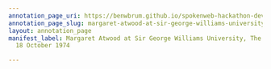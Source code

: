 ```yaml
---
annotation_page_uri: https://benwbrum.github.io/spokenweb-hackathon-development/annotations/margaret-atwood-at-sir-george-williams-university-the-poetry-series-18-october-1974-canvas-1-howard-fink.json
annotation_page_slug: margaret-atwood-at-sir-george-williams-university-the-poetry-series-18-october-1974-canvas-1-howard-fink
layout: annotation_page
manifest_label: Margaret Atwood at Sir George Williams University, The Poetry Series,
  18 October 1974

---
```

